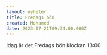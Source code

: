 ```yaml
---
layout: nyheter
title: Fredags bön
created: Mohamed
date: 2023-07-21T09:34:00.000Z
---
```

Idag är det Fredags bön klockan 13:00
